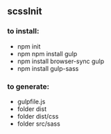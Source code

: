 ## scssInit 


### to install: 

 - npm init 
 - npm npm install gulp
 - npm install browser-sync gulp
 - npm install gulp-sass
 
 
 ### to generate: 
  - gulpfile.js
  - folder dist
  - folder dist/css 
  - folder src/sass 
   
  
